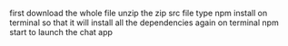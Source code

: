 first download the whole file 
unzip the zip src file
type npm install on terminal so that it will install all the dependencies
again on terminal npm start to launch the chat app 

